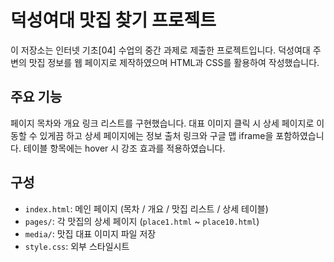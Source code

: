 # 덕성여대 맛집 찾기 프로젝트

이 저장소는 인터넷 기초[04] 수업의 중간 과제로 제출한 프로젝트입니다.
덕성여대 주변의 맛집 정보를 웹 페이지로 제작하였으며 HTML과 CSS를 활용하여 작성했습니다.

## 주요 기능
페이지 목차와 개요 링크 리스트를 구현했습니다.
대표 이미지 클릭 시 상세 페이지로 이동할 수 있게끔 하고 상세 페이지에는 정보 출처 링크와 구글 맵 iframe을 포함하였습니다.
테이블 항목에는 hover 시 강조 효과를 적용하였습니다.

## 구성
- `index.html`: 메인 페이지 (목차 / 개요 / 맛집 리스트 / 상세 테이블)
- `pages/`: 각 맛집의 상세 페이지 (`place1.html` ~ `place10.html`)
- `media/`: 맛집 대표 이미지 파일 저장
- `style.css`: 외부 스타일시트
